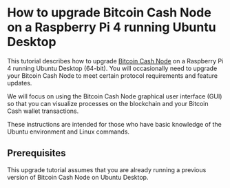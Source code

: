 # How to upgrade Bitcoin Cash Node on a Raspberry Pi 4 running Ubuntu Desktop

This tutorial describes how to upgrade [Bitcoin Cash Node](https://bitcoincashnode.org/) on a Raspberry Pi 4 running Ubuntu Desktop (64-bit). You will occasionally need to upgrade your Bitcoin Cash Node to meet certain protocol requirements and feature updates.

We will focus on using the Bitcoin Cash Node graphical user interface (GUI) so that you can visualize processes on the blockchain and your Bitcoin Cash wallet transactions.

These instructions are intended for those who have basic knowledge of the Ubuntu environment and Linux commands.

## Prerequisites

This upgrade tutorial assumes that you are already running a previous version of Bitcoin Cash Node on Ubuntu Desktop.